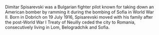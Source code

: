 Dimitar Spisarevski was a Bulgarian fighter pilot known for taking down an American bomber by ramming it during the bombing of Sofia in World War II.
Born in Dobrich on 19 July 1916, Spisarevski moved with his family after the post-World War I Treaty of Neuilly ceded the city to Romania, consecutively living in Lom, Belogradchik and Sofia.
